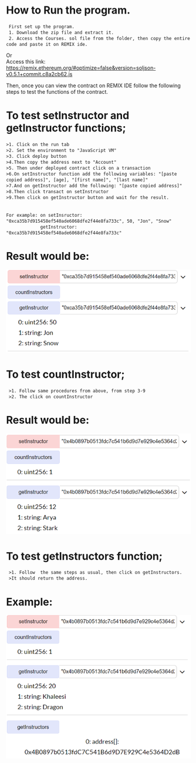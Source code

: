
#  How to Run the program. 
     First set up the program. 
     1. Download the zip file and extract it.
     2. Access the Courses. sol file from the folder, then copy the entire code and paste it on REMIX ide.
   
   Or    
   Access this link: https://remix.ethereum.org/#optimize=false&version=soljson-v0.5.1+commit.c8a2cb62.js
   

Then, once you can view the contract on REMIX IDE follow the following steps to test the functions of the contract.

# To test setInstructor and getInstructor functions;
    >1. Click on the run tab
    >2. Set the environment to "JavaScript VM"
    >3. Click deploy button
    >4.Then copy the address next to "Account"
    >5. Then under deployed contract click on a transaction
    >6.On setInstructor function add the following variables: "[paste copied address]", [age], "[first name]", "[last name]"
    >7.And on getInstructor add the following: "[paste copied address]"
    >8.Then click transact on setInstructor
    >9.Then click on getInstructor button and wait for the result.
    

    For example: on setInsructor: "0xca35b7d915458ef540ade6068dfe2f44e8fa733c", 50, "Jon", "Snow"
                 getInstructor: "0xca35b7d915458ef540ade6068dfe2f44e8fa733c"
             
 # Result would be:
 ![image](https://github.com/Dilianny/BlockchainHW4/blob/master/HW4%20images/getInstructor.PNG)
 
 # To test countInstructor;
     >1. Follow same procedures from above, from step 3-9
     >2. The click on countInstructor
 
# Result would be: 
 ![image](https://github.com/Dilianny/BlockchainHW4/blob/master/HW4%20images/countInstructor.PNG)
 
 # To test getInstructors function;
     >1. Follow  the same steps as usual, then click on getInstructors.
     >It should return the address.

 # Example: 
 ![image](https://github.com/Dilianny/BlockchainHW4/blob/master/HW4%20images/getInstructors.PNG)
 
 






